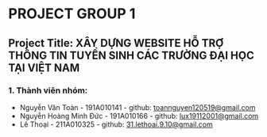 # PROJECT GROUP 1
## Project Title: XÂY DỰNG WEBSITE HỖ TRỢ THÔNG TIN TUYỂN SINH CÁC TRƯỜNG ĐẠI HỌC TẠI VIỆT NAM
### 1. Thành viên nhóm:
- Nguyễn Văn Toàn - 191A010141 - github: toannguyen120519@gmail.com
- Nguyễn Hoàng Minh Đức - 191A010166 - github:  lux19112001@gmail.com
- Lê Thoại - 211A010325 - github: 31.lethoai.9.10@gmail.com
